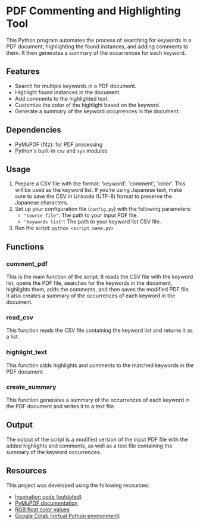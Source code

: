 # PDF Commenting and Highlighting Tool

This Python program automates the process of searching for keywords in a PDF document, highlighting the found instances, and adding comments to them. It then generates a summary of the occurrences for each keyword.

## Features

- Search for multiple keywords in a PDF document.
- Highlight found instances in the document.
- Add comments to the highlighted text.
- Customize the color of the highlight based on the keyword.
- Generate a summary of the keyword occurrences in the document.

## Dependencies

- PyMuPDF (fitz): for PDF processing
- Python's built-in `csv` and `sys` modules

## Usage

1. Prepare a CSV file with the format: 'keyword', 'comment', 'color'. This will be used as the keyword list. If you're using Japanese text, make sure to save the CSV in Unicode (UTF-8) format to preserve the Japanese characters.
2. Set up your configuration file (`config.py`) with the following parameters:
    - `"source file"`: The path to your input PDF file.
    - `"keywords list"`: The path to your keyword list CSV file.
3. Run the script: `python <script_name.py>`

## Functions

### comment_pdf

This is the main function of the script. It reads the CSV file with the keyword list, opens the PDF file, searches for the keywords in the document, highlights them, adds the comments, and then saves the modified PDF file. It also creates a summary of the occurrences of each keyword in the document.

### read_csv

This function reads the CSV file containing the keyword list and returns it as a list.

### highlight_text

This function adds highlights and comments to the matched keywords in the PDF document.

### create_summary

This function generates a summary of the occurrences of each keyword in the PDF document and writes it to a text file.

## Output

The output of the script is a modified version of the input PDF file with the added highlights and comments, as well as a text file containing the summary of the keyword occurrences.

## Resources

This project was developed using the following resources:

- [Inspiration code (outdated)](https://www.educative.io/courses/pdf-management-python/B8pGNP0loDQ)
- [PyMuPDF documentation](https://pymupdf.readthedocs.io/en/latest/index.html)
- [RGB float color values](https://antongerdelan.net/colour/)
- [Google Colab (virtual Python environment)](https://colab.research.google.com/)